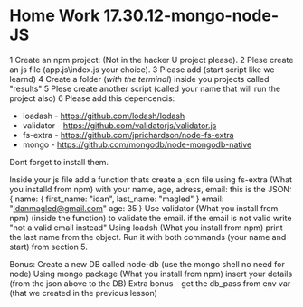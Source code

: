 # Home Work 17.30.12-mongo-node-JS
1 Create an npm project: (Not in the hacker U project please).
2 Plese create an js file (app.js\index.js your choice).
3 Please add (start script like we learnd)
4 Create a folder (*with the terminal*) inside you projects called "results"
5 Plese create another script (called your name that will run the project also)
6 Please add this depencencis:

* loadash - https://github.com/lodash/lodash
* validator - https://github.com/validatorjs/validator.js
* fs-extra - https://github.com/jprichardson/node-fs-extra
* mongo - https://github.com/mongodb/node-mongodb-native

Dont forget to install them.

Inside your js file add a function thats create a json file using fs-extra (What you installd from npm) with your name, age, adress, email:
this is the JSON:
{
    name: {
        first_name: "idan",
        last_name: "magled"
    }
    email: "idanmagled@gmail.com"
    age: 35
}
Use validator (What you install from npm) (inside the function) to validate the email.
if the email is not valid write "not a valid email instead"
Using loadsh (What you install from npm) print the last name from the object.
Run it with both commands (your name and start) from section 5.

Bonus: 
Create a new DB called node-db (use the mongo shell no need for node)
Using mongo package (What you install from npm) insert your details (from the json above to the DB)
Extra bonus - get the db_pass from env var (that we created in the previous lesson)



